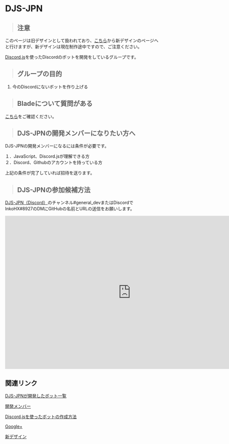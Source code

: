 # DJS-JPN
> ## 注意
このページは旧デザインとして扱われており、[こちら](https://djs-jpn.ga/beta)から新デザインのページへと行けますが、新デザインは現在制作途中ですので、ご注意ください。

[Discord.js](https://discord.js.org)を使ったDiscordのボットを開発をしているグループです。

> ## グループの目的  
1. 今のDiscordにないボットを作り上げる

> ## Bladeについて質問がある  
[こちら](https://djs-jpn.ga/help)をご確認ください。

> ## DJS-JPNの開発メンバーになりたい方へ  
DJS-JPNの開発メンバーになるには条件が必要です。

１．JavaScript、Discord.jsが理解できる方  
２．Discord、Githubのアカウントを持っている方

上記の条件が完了していれば招待を送ります。
> ## DJS-JPNの参加候補方法  
[DJS-JPN（Discord）](https://discord.gg/DbTpjXV)のチャンネル#general_devまたはDiscordでInkoHX#8927のDMにGitHubの名前とURLの送信をお願いします。

<iframe src="https://discordapp.com/widget?id=391390986770710528&theme=dark" width="820" height="500" allowtransparency="true" frameborder="0"></iframe>

## 関連リンク

[DJS-JPNが開発したボット一覧](https://djs-jpn.ga/bots)

[開発メンバー](https://djs-jpn.ga/member)

[Discord.jsを使ったボットの作成方法](https://djs-jpn.ga/make/step1)

[Google+](https://goo.gl/53RQNf)

[新デザイン](https://goo.gl/53RQNf)
